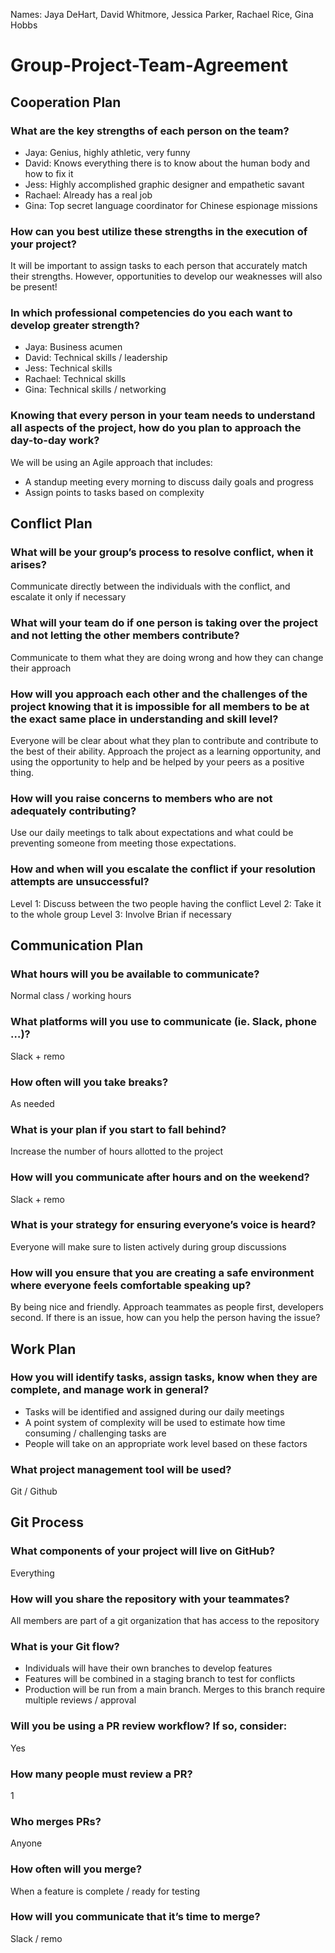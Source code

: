 Names: Jaya DeHart, David Whitmore, Jessica Parker, Rachael Rice, Gina Hobbs

# Group-Project-Team-Agreement

## Cooperation Plan

### What are the key strengths of each person on the team?

- Jaya: Genius, highly athletic, very funny
- David: Knows everything there is to know about the human body and how to fix it
- Jess: Highly accomplished graphic designer and empathetic savant
- Rachael: Already has a real job
- Gina: Top secret language coordinator for Chinese espionage missions

### How can you best utilize these strengths in the execution of your project?

It will be important to assign tasks to each person that accurately match their strengths. However, opportunities to develop our weaknesses will also be present!

### In which professional competencies do you each want to develop greater strength?

- Jaya: Business acumen
- David: Technical skills / leadership
- Jess: Technical skills
- Rachael: Technical skills
- Gina: Technical skills / networking

### Knowing that every person in your team needs to understand all aspects of the project, how do you plan to approach the day-to-day work?

We will be using an Agile approach that includes:

- A standup meeting every morning to discuss daily goals and progress
- Assign points to tasks based on complexity

## Conflict Plan

### What will be your group’s process to resolve conflict, when it arises?

Communicate directly between the individuals with the conflict, and escalate it only if necessary

### What will your team do if one person is taking over the project and not letting the other members contribute?

Communicate to them what they are doing wrong and how they can change their approach

### How will you approach each other and the challenges of the project knowing that it is impossible for all members to be at the exact same place in understanding and skill level?

Everyone will be clear about what they plan to contribute and contribute to the best of their ability. Approach the project as a learning opportunity, and using the opportunity to help and be helped by your peers as a positive thing.

### How will you raise concerns to members who are not adequately contributing?

Use our daily meetings to talk about expectations and what could be preventing someone from meeting those expectations.

### How and when will you escalate the conflict if your resolution attempts are unsuccessful?

Level 1: Discuss between the two people having the conflict
Level 2: Take it to the whole group
Level 3: Involve Brian if necessary

## Communication Plan

### What hours will you be available to communicate?

Normal class / working hours

### What platforms will you use to communicate (ie. Slack, phone …)?

Slack + remo

### How often will you take breaks?

As needed

### What is your plan if you start to fall behind?

Increase the number of hours allotted to the project

### How will you communicate after hours and on the weekend?

Slack + remo

### What is your strategy for ensuring everyone’s voice is heard?

Everyone will make sure to listen actively during group discussions

### How will you ensure that you are creating a safe environment where everyone feels comfortable speaking up?

By being nice and friendly.
Approach teammates as people first, developers second. If there is an issue, how can you help the person having the issue?

## Work Plan

### How you will identify tasks, assign tasks, know when they are complete, and manage work in general?

- Tasks will be identified and assigned during our daily meetings
- A point system of complexity will be used to estimate how time consuming / challenging tasks are
- People will take on an appropriate work level based on these factors

### What project management tool will be used?

Git / Github

## Git Process

### What components of your project will live on GitHub?

Everything

### How will you share the repository with your teammates?

All members are part of a git organization that has access to the repository

### What is your Git flow?

- Individuals will have their own branches to develop features
- Features will be combined in a staging branch to test for conflicts
- Production will be run from a main branch. Merges to this branch require multiple reviews / approval

### Will you be using a PR review workflow? If so, consider:

Yes

### How many people must review a PR?

1

### Who merges PRs?

Anyone

### How often will you merge?

When a feature is complete / ready for testing

### How will you communicate that it’s time to merge?

Slack / remo
